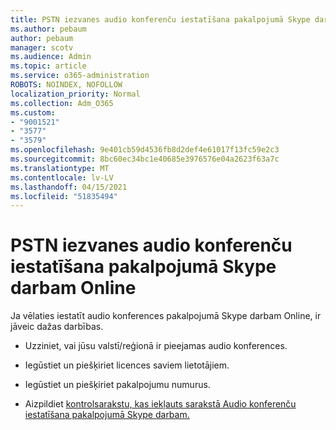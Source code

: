 ```yaml
---
title: PSTN iezvanes audio konferenču iestatīšana pakalpojumā Skype darbam Online
ms.author: pebaum
author: pebaum
manager: scotv
ms.audience: Admin
ms.topic: article
ms.service: o365-administration
ROBOTS: NOINDEX, NOFOLLOW
localization_priority: Normal
ms.collection: Adm_O365
ms.custom:
- "9001521"
- "3577"
- "3579"
ms.openlocfilehash: 9e401cb59d4536fb8d2def4e61017f13fc59e2c3
ms.sourcegitcommit: 8bc60ec34bc1e40685e3976576e04a2623f63a7c
ms.translationtype: MT
ms.contentlocale: lv-LV
ms.lasthandoff: 04/15/2021
ms.locfileid: "51835494"
---
```

# <a name="setup-pstn-dial-in-audio-conferencing-in-skype-for-business-online"></a>PSTN iezvanes audio konferenču iestatīšana pakalpojumā Skype darbam Online

Ja vēlaties iestatīt audio konferences pakalpojumā Skype darbam Online, ir jāveic dažas darbības. 

- Uzziniet, vai jūsu valstī/reģionā ir pieejamas audio konferences.

- Iegūstiet un piešķiriet licences saviem lietotājiem.

- Iegūstiet un piešķiriet pakalpojumu numurus.

- Aizpildiet [kontrolsarakstu, kas iekļauts sarakstā Audio konferenču iestatīšana pakalpojumā Skype darbam.](https://docs.microsoft.com/SkypeForBusiness/audio-conferencing-in-office-365/set-up-audio-conferencing)
